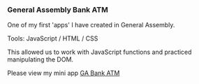 ### General Assembly Bank ATM

One of my first 'apps' I have created in General Assembly.

Tools: JavaScript / HTML / CSS

This allowed us to work with JavaScript functions and practiced manipulating the DOM.

Please view my mini app [GA Bank ATM](file:///Users/Barry/wdi11/barryswork/ga_bank/index.html)
